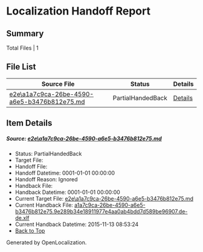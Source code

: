 # <a name='report-top'></a> Localization Handoff Report

## Summary
 Total Files | 1

## File List
 Source File | Status | Details 
 ----------- | ------ | ------- 
 [e2e\a1a7c9ca-26be-4590-a6e5-b3476b812e75.md](https://github.com/OpenLocalizationTest/oltest/blob/a090472bb3aae95e6399e2757d5585c1e667b53b/e2e/a1a7c9ca-26be-4590-a6e5-b3476b812e75.md) | PartialHandedBack | [Details](#8d207655c1ebe21b164541bc6bc420a3b85b866a2)

## Item Details
##### <a name='8d207655c1ebe21b164541bc6bc420a3b85b866a2'></a> Source: [e2e\a1a7c9ca-26be-4590-a6e5-b3476b812e75.md](https://github.com/OpenLocalizationTest/oltest/blob/a090472bb3aae95e6399e2757d5585c1e667b53b/e2e/a1a7c9ca-26be-4590-a6e5-b3476b812e75.md)
* Status: PartialHandedBack
* Target File: 
* Handoff File: 
* Handoff Datetime: 0001-01-01 00:00:00
* Handoff Reason: Ignored
* Handback File: 
* Handback Datetime: 0001-01-01 00:00:00
* Current Target File: [e2e\a1a7c9ca-26be-4590-a6e5-b3476b812e75.md](https://github.com/OpenLocalizationTestOrg/oltest.de-de/blob/934d7d57e289f2277e812e8644310e38f6aea321/e2e/a1a7c9ca-26be-4590-a6e5-b3476b812e75.md)
* Current Handback File: [a1a7c9ca-26be-4590-a6e5-b3476b812e75.9e289b34e18911977e4aa0ab4bdd7d589be96907.de-de.xlf](https://github.com/OpenLocalizationTestOrg/olhandback/blob/1013d6f7d9b3234738439119b1dcc781afbd73e2/ol-handback/OpenLocalizationTestOrg/oltest.de-de/yanz/a1a7c9ca-26be-4590-a6e5-b3476b812e75.9e289b34e18911977e4aa0ab4bdd7d589be96907.de-de.xlf)
* Current Handback Datetime: 2015-11-13 08:53:24
* [Back to Top](#report-top)


Generated by OpenLocalization.
